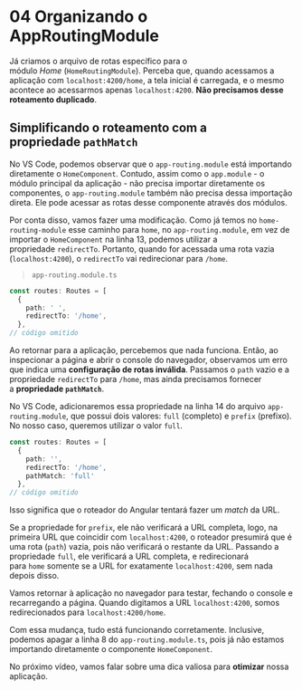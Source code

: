 # 04 Organizando o AppRoutingModule

Já criamos o arquivo de rotas específico para o módulo _Home_ (`HomeRoutingModule`). Perceba que, quando acessamos a aplicação com `localhost:4200/home`, a tela inicial é carregada, e o mesmo acontece ao acessarmos apenas `localhost:4200`. **Não precisamos desse roteamento duplicado**.

## Simplificando o roteamento com a propriedade `pathMatch`

No VS Code, podemos observar que o `app-routing.module` está importando diretamente o `HomeComponent`. Contudo, assim como o `app.module` - o módulo principal da aplicação - não precisa importar diretamente os componentes, o `app-routing.module` também não precisa dessa importação direta. Ele pode acessar as rotas desse componente através dos módulos.

Por conta disso, vamos fazer uma modificação. Como já temos no `home-routing-module` esse caminho para `home`, no `app-routing.module`, em vez de importar o `HomeComponent` na linha 13, podemos utilizar a propriedade `redirectTo`. Portanto, quando for acessada uma rota vazia (`localhost:4200`), o `redirectTo` vai redirecionar para `/home`.

> `app-routing.module.ts`

```ts
const routes: Routes = [
  {
    path: ' ',
    redirectTo: '/home',
  },
// código omitido
```

Ao retornar para a aplicação, percebemos que nada funciona. Então, ao inspecionar a página e abrir o console do navegador, observamos um erro que indica uma **configuração de rotas inválida**. Passamos o `path` vazio e a propriedade `redirectTo` para `/home`, mas ainda precisamos fornecer a **propriedade `pathMatch`**.

No VS Code, adicionaremos essa propriedade na linha 14 do arquivo `app-routing.module`, que possui dois valores: `full` (completo) e `prefix` (prefixo). No nosso caso, queremos utilizar o valor `full`.

```ts
const routes: Routes = [
  {
    path: '',
    redirectTo: '/home',
    pathMatch: 'full'
  },
// código omitido
```

Isso significa que o roteador do Angular tentará fazer um _match_ da URL.

Se a propriedade for `prefix`, ele não verificará a URL completa, logo, na primeira URL que coincidir com `localhost:4200`, o roteador presumirá que é uma rota (`path`) vazia, pois não verificará o restante da URL. Passando a propriedade `full`, ele verificará a URL completa, e redirecionará para `home` somente se a URL for exatamente `localhost:4200`, sem nada depois disso.

Vamos retornar à aplicação no navegador para testar, fechando o console e recarregando a página. Quando digitamos a URL `localhost:4200`, somos redirecionados para `localhost:4200/home`.

Com essa mudança, tudo está funcionando corretamente. Inclusive, podemos apagar a linha 8 do `app-routing.module.ts`, pois já não estamos importando diretamente o componente `HomeComponent`.

No próximo vídeo, vamos falar sobre uma dica valiosa para **otimizar** nossa aplicação.